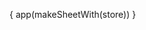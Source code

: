 { app(makeSheetWith(store)) }

<style>
  #md ul {
    margin: 0;
    padding: 0;
    list-style-type: none;
  }

  #md h1 {
    font-size: 6rem !important;
  }

  .right-0 {
    right: 0;
  }

  button:focus, input:focus, select:focus, [contenteditable]:focus {
    outline: none;
  }
</style>

<div class="py-1 cursor-pointer select-none px-2 p-12 ring hover:bg-gray-500 hover:text-white w-full h-full top-0 left-0 bg-black top-0 left-0 z-40 w-full h-full opacity-25 h-full w-full items-center justify-center hidden bg-gradient-to-r from-warm-gray-100 dark:from-gray-900 via-gray-200 dark:via-gray-800 to-warm-gray-200 dark:to-warm-gray-800 bg-gray-500 bg-gray-900 hover:ring-1 ring-light-blue-500 w-24">

</div>
